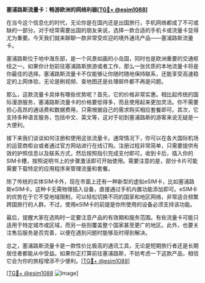 **塞浦路斯流量卡：畅游欧洲的网络利器[[TG💪+ @esim1088](https://t.me/s/esim1088)]**

在当今这个信息化的时代，无论你是在国内还是出国旅行，手机网络都成了不可或缺的一部分。对于经常需要出国的朋友来说，选择一款合适的手机卡或流量卡显得尤为重要。今天我们就来聊聊一款非常受欢迎的境外通讯产品——塞浦路斯流量卡。

塞浦路斯位于地中海东部，是一个风景如画的小岛国，同时也是欧洲重要的交通枢纽之一。如果你计划前往塞浦路斯旅游或者工作，那么一张优质的本地流量卡将是你最佳的选择。塞浦路斯流量卡不仅能够让你随时随地保持联系，还能享受高速稳定的上网体验，无论是刷视频、查地图还是处理邮件都不再是问题。

那么，这款流量卡具体有哪些优势呢？首先，它的价格非常实惠。相比起传统的国际漫游服务，塞浦路斯流量卡的价格要低得多，而且使用起来更加灵活。你不需要担心高昂的通话费和数据费用，只需根据自己的需求购买相应套餐即可。其次，它支持多种语言服务，包括中文、英文等，这对于初到塞浦路斯的游客来说无疑是一大便利。

接下来我们谈谈如何注册和使用这张流量卡。通常情况下，你可以在各大国际机场的运营商柜台或者通过官方网站进行在线订购。注册过程非常简单，只需要提供有效的护照信息以及联系方式，然后按照指引完成支付即可。收到卡后，插入你的SIM卡槽，按照说明书上的步骤激活即可开始使用。需要注意的是，部分卡片可能需要下载特定的应用程序来管理流量和套餐。

除了传统的实体SIM卡外，现在市面上还有一种新型的虚拟eSIM卡，比如塞浦路斯eSIM卡。这种卡无需物理插入设备，直接通过手机内置功能添加即可。eSIM卡的优势在于它不受地域限制，可以轻松切换不同的国家和地区网络，非常适合频繁跨国旅行的人群。不过，使用eSIM卡的前提是你所使用的设备必须支持该功能。

最后，提醒大家在选购时一定要注意产品的有效期和服务范围。有些流量卡可能只适用于特定城市或区域，而另一些则覆盖整个国家甚至更广的地区。此外，也要关注售后服务是否完善，以便在遇到问题时能够及时得到解决。

总之，塞浦路斯流量卡是一款性价比极高的通讯工具，无论是短期旅行者还是长期居住者都能从中受益。如果你正打算前往塞浦路斯，不妨考虑一下这款产品，相信它会为你的旅程增添不少便利。[[TG💪+ @esim1088](https://t.me/s/esim1088)]

[[TG💪+ @esim1088](https://t.me/s/esim1088) ![Image](https://i.postimg.cc/4NQfJmqS/Snipaste-2025-05-13-00-14-12.png)]